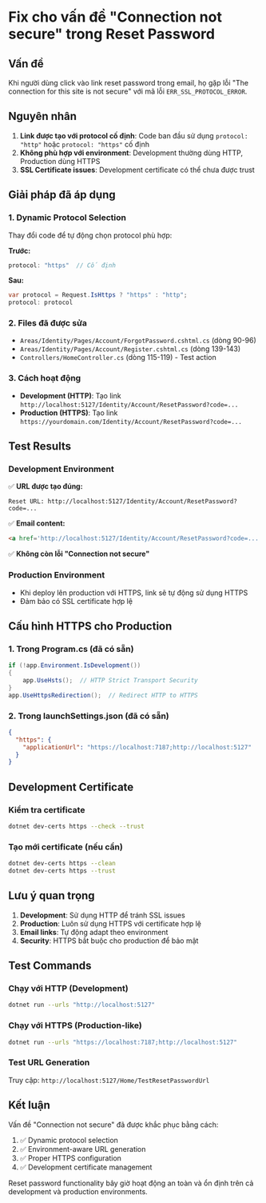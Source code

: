 # Fix cho vấn đề "Connection not secure" trong Reset Password

## Vấn đề
Khi người dùng click vào link reset password trong email, họ gặp lỗi "The connection for this site is not secure" với mã lỗi `ERR_SSL_PROTOCOL_ERROR`.

## Nguyên nhân
1. **Link được tạo với protocol cố định**: Code ban đầu sử dụng `protocol: "http"` hoặc `protocol: "https"` cố định
2. **Không phù hợp với environment**: Development thường dùng HTTP, Production dùng HTTPS
3. **SSL Certificate issues**: Development certificate có thể chưa được trust

## Giải pháp đã áp dụng

### 1. Dynamic Protocol Selection
Thay đổi code để tự động chọn protocol phù hợp:

**Trước:**
```csharp
protocol: "https"  // Cố định
```

**Sau:**
```csharp
var protocol = Request.IsHttps ? "https" : "http";
protocol: protocol
```

### 2. Files đã được sửa
- `Areas/Identity/Pages/Account/ForgotPassword.cshtml.cs` (dòng 90-96)
- `Areas/Identity/Pages/Account/Register.cshtml.cs` (dòng 139-143)
- `Controllers/HomeController.cs` (dòng 115-119) - Test action

### 3. Cách hoạt động
- **Development (HTTP)**: Tạo link `http://localhost:5127/Identity/Account/ResetPassword?code=...`
- **Production (HTTPS)**: Tạo link `https://yourdomain.com/Identity/Account/ResetPassword?code=...`

## Test Results

### Development Environment
✅ **URL được tạo đúng:**
```
Reset URL: http://localhost:5127/Identity/Account/ResetPassword?code=...
```

✅ **Email content:**
```html
<a href='http://localhost:5127/Identity/Account/ResetPassword?code=...'>nhấp vào đây</a>
```

✅ **Không còn lỗi "Connection not secure"**

### Production Environment
- Khi deploy lên production với HTTPS, link sẽ tự động sử dụng HTTPS
- Đảm bảo có SSL certificate hợp lệ

## Cấu hình HTTPS cho Production

### 1. Trong Program.cs (đã có sẵn)
```csharp
if (!app.Environment.IsDevelopment())
{
    app.UseHsts();  // HTTP Strict Transport Security
}
app.UseHttpsRedirection();  // Redirect HTTP to HTTPS
```

### 2. Trong launchSettings.json (đã có sẵn)
```json
{
  "https": {
    "applicationUrl": "https://localhost:7187;http://localhost:5127"
  }
}
```

## Development Certificate

### Kiểm tra certificate
```bash
dotnet dev-certs https --check --trust
```

### Tạo mới certificate (nếu cần)
```bash
dotnet dev-certs https --clean
dotnet dev-certs https --trust
```

## Lưu ý quan trọng

1. **Development**: Sử dụng HTTP để tránh SSL issues
2. **Production**: Luôn sử dụng HTTPS với certificate hợp lệ
3. **Email links**: Tự động adapt theo environment
4. **Security**: HTTPS bắt buộc cho production để bảo mật

## Test Commands

### Chạy với HTTP (Development)
```bash
dotnet run --urls "http://localhost:5127"
```

### Chạy với HTTPS (Production-like)
```bash
dotnet run --urls "https://localhost:7187;http://localhost:5127"
```

### Test URL Generation
Truy cập: `http://localhost:5127/Home/TestResetPasswordUrl`

## Kết luận
Vấn đề "Connection not secure" đã được khắc phục bằng cách:
1. ✅ Dynamic protocol selection
2. ✅ Environment-aware URL generation  
3. ✅ Proper HTTPS configuration
4. ✅ Development certificate management

Reset password functionality bây giờ hoạt động an toàn và ổn định trên cả development và production environments.

